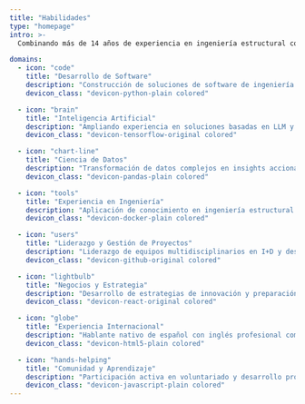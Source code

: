 ```yaml
---
title: "Habilidades"
type: "homepage"
intro: >-
  Combinando más de 14 años de experiencia en ingeniería estructural con desarrollo de software moderno y expandiendo capacidades en IA/ML.

domains:
  - icon: "code"
    title: "Desarrollo de Software"
    description: "Construcción de soluciones de software de ingeniería escalables con Python y frameworks modernos, con foco en análisis en tiempo real y automatización."
    devicon_class: "devicon-python-plain colored"

  - icon: "brain"
    title: "Inteligencia Artificial"
    description: "Ampliando experiencia en soluciones basadas en LLM y modelos de ML para aplicaciones de ingeniería, con énfasis en herramientas de compliance y analítica predictiva."
    devicon_class: "devicon-tensorflow-original colored"

  - icon: "chart-line"
    title: "Ciencia de Datos"
    description: "Transformación de datos complejos en insights accionables mediante análisis estadístico, visualización y técnicas de aprendizaje automático."
    devicon_class: "devicon-pandas-plain colored"

  - icon: "tools"
    title: "Experiencia en Ingeniería"
    description: "Aplicación de conocimiento en ingeniería estructural con tecnología moderna para crear soluciones innovadoras a desafíos complejos."
    devicon_class: "devicon-docker-plain colored"

  - icon: "users"
    title: "Liderazgo y Gestión de Proyectos"
    description: "Liderazgo de equipos multidisciplinarios en I+D y desarrollo de software, gestionando proyectos complejos de hasta 20.000 m² y coordinando iniciativas."
    devicon_class: "devicon-github-original colored"

  - icon: "lightbulb"
    title: "Negocios y Estrategia"
    description: "Desarrollo de estrategias de innovación y preparación de documentación para soluciones tecnológicas, incluyendo propuestas de inversión superiores a $500K USD."
    devicon_class: "devicon-react-original colored"

  - icon: "globe"
    title: "Experiencia Internacional"
    description: "Hablante nativo de español con inglés profesional completo y francés intermedio, facilitando comunicación efectiva en contextos internacionales."
    devicon_class: "devicon-html5-plain colored"

  - icon: "hands-helping"
    title: "Comunidad y Aprendizaje"
    description: "Participación activa en voluntariado y desarrollo profesional, incluyendo evaluación estructural para ayuda en desastres y programas de bienvenida estudiantil. Becario de Excelencia Académica en Collège LaSalle Montréal."
    devicon_class: "devicon-javascript-plain colored"
---
```


